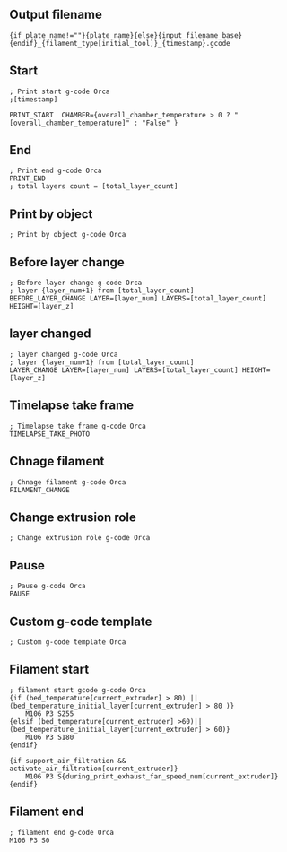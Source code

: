## Output filename
```
{if plate_name!=""}{plate_name}{else}{input_filename_base}{endif}_{filament_type[initial_tool]}_{timestamp}.gcode
```

## Start
```
; Print start g-code Orca
;[timestamp]

PRINT_START  CHAMBER={overall_chamber_temperature > 0 ? "[overall_chamber_temperature]" : "False" }  
```
## End
```
; Print end g-code Orca
PRINT_END
; total layers count = [total_layer_count]
```
## Print by object
```
; Print by object g-code Orca
```
## Before layer change
```
; Before layer change g-code Orca
; layer {layer_num+1} from [total_layer_count]
BEFORE_LAYER_CHANGE LAYER=[layer_num] LAYERS=[total_layer_count] HEIGHT=[layer_z]
```

## layer changed
```
; layer changed g-code Orca
; layer {layer_num+1} from [total_layer_count]
LAYER_CHANGE LAYER=[layer_num] LAYERS=[total_layer_count] HEIGHT=[layer_z]
```

## Timelapse take frame
```
; Timelapse take frame g-code Orca
TIMELAPSE_TAKE_PHOTO
```

## Chnage filament
```
; Chnage filament g-code Orca
FILAMENT_CHANGE
```
## Change extrusion role
```
; Change extrusion role g-code Orca
```
## Pause
```
; Pause g-code Orca
PAUSE
```

## Custom g-code template
```
; Custom g-code template Orca
```

## Filament start
```
; filament start gcode g-code Orca
{if (bed_temperature[current_extruder] > 80) ||(bed_temperature_initial_layer[current_extruder] > 80 )}
    M106 P3 S255
{elsif (bed_temperature[current_extruder] >60)||(bed_temperature_initial_layer[current_extruder] > 60)}
    M106 P3 S180
{endif}

{if support_air_filtration && activate_air_filtration[current_extruder]}
    M106 P3 S{during_print_exhaust_fan_speed_num[current_extruder]} 
{endif}
```

## Filament end
```
; filament end g-code Orca
M106 P3 S0
```